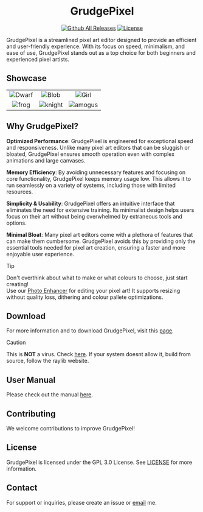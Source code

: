 <div align="center">
   
# GrudgePixel
[![Github All Releases](https://img.shields.io/github/downloads/datavorous/GrudgePixel/total.svg)]() 
<a href="https://github.com/datavorous/GrudgePixel/blob/master/LICENSE"><img src="https://img.shields.io/github/license/datavorous/GrudgePixel" alt="License"></a>

</div>

GrudgePixel is a streamlined pixel art editor designed to provide an efficient and user-friendly experience. With its focus on speed, minimalism, and ease of use, GrudgePixel stands out as a top choice for both beginners and experienced pixel artists.






## Showcase

<table style="width:100%; text-align:center;">
  <tr>
    <td><img src="https://raw.githubusercontent.com/datavorous/GrudgePixel/main/demo/cute_.PNG" alt="Dwarf"></td>
    <td><img src="https://raw.githubusercontent.com/datavorous/GrudgePixel/main/demo/blob.PNG" alt="Blob"></td>
    <td><img src="https://raw.githubusercontent.com/datavorous/GrudgePixel/main/demo/girl.PNG" alt="Girl"></td>
  </tr>
  <tr>
    <td><img src="https://raw.githubusercontent.com/datavorous/GrudgePixel/main/demo/frog.PNG" alt="frog"></td>
    <td><img src="https://raw.githubusercontent.com/datavorous/GrudgePixel/main/demo/knight.PNG" alt="knight"></td>
    <td><img src="https://raw.githubusercontent.com/datavorous/GrudgePixel/main/demo/amogus.PNG" alt="amogus"></td>
  </tr>
</table>


## Why GrudgePixel?

**Optimized Performance**: GrudgePixel is engineered for exceptional speed and responsiveness. Unlike many pixel art editors that can be sluggish or bloated, GrudgePixel ensures smooth operation even with complex animations and large canvases.

**Memory Efficiency**: By avoiding unnecessary features and focusing on core functionality, GrudgePixel keeps memory usage low. This allows it to run seamlessly on a variety of systems, including those with limited resources.

**Simplicity & Usability**: GrudgePixel offers an intuitive interface that eliminates the need for extensive training. Its minimalist design helps users focus on their art without being overwhelmed by extraneous tools and options.

**Minimal Bloat**: Many pixel art editors come with a plethora of features that can make them cumbersome. GrudgePixel avoids this by providing only the essential tools needed for pixel art creation, ensuring a faster and more enjoyable user experience.

> [!TIP]
> Don't overthink about what to make or what colours to choose, just start creating!<br>
> Use our [Photo Enhancer](Enhancer_GUI.py) for editing your pixel art! It supports resizing without quality loss, dithering and colour pallete optimizations. 

## Download

For more information and to download GrudgePixel, visit this [page](https://datavorous.github.io/GrudgePixel/).


> [!CAUTION]
> This is **NOT** a virus. Check [here](https://www.virustotal.com/gui/file/f9045baa01ebd5227785c104dea1051a42ce1cc2da9b7576ba72b696aaac147b). If your system doesnt allow it, build from source, follow the raylib website.

## User Manual
Please check out the manual [here](https://datavorous.github.io/GrudgePixel/#manual).

## Contributing

We welcome contributions to improve GrudgePixel!

## License

GrudgePixel is licensed under the GPL 3.0 License. See [LICENSE](LICENSE) for more information.

## Contact

For support or inquiries, please create an issue or [email](river.shallow631@passinbox.com) me.
